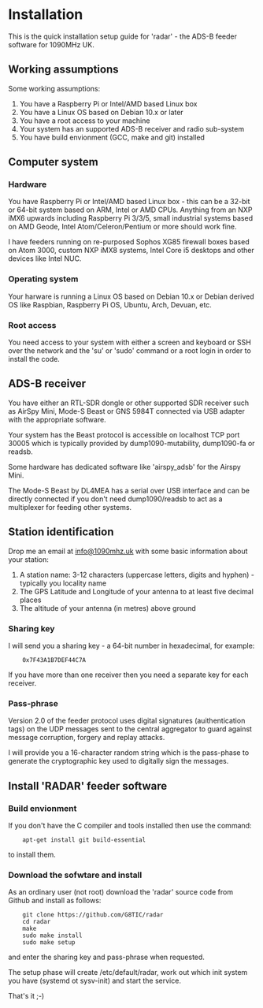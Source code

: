 # Installation
This is the quick installation setup guide for 'radar' - the ADS-B feeder software for 1090MHz UK.

## Working assumptions
Some working assumptions:
1. You have a Raspberry Pi or Intel/AMD based Linux box
2. You have a Linux OS based on Debian 10.x or later
3. You have a root access to your machine
4. Your system has an supported ADS-B receiver and radio sub-system
5. You have build envionment (GCC, make and git) installed

## Computer system

### Hardware
You have Raspberry Pi or Intel/AMD based Linux box - this can be a 32-bit or
64-bit system based on ARM, Intel or AMD CPUs.  Anything from an NXP iMX6
upwards including Raspberry Pi 3/3/5, small industrial systems based on AMD Geode,
Intel Atom/Celeron/Pentium or more should work fine.

I have feeders running on re-purposed Sophos XG85 firewall boxes based on Atom 3000,
custom NXP iMX8 systems, Intel Core i5 desktops and other devices like Intel
NUC.

### Operating system
Your harware is running a Linux OS based on Debian 10.x or Debian derived OS like Raspbian,
Raspberry Pi OS, Ubuntu, Arch, Devuan, etc.

### Root access
You need access to your system with either a screen and keyboard or SSH over
the network and the 'su' or 'sudo' command or a root login in order to
install the code.

## ADS-B receiver
You have either an RTL-SDR dongle or other supported SDR receiver such as
AirSpy Mini, Mode-S Beast or GNS 5984T connected via USB adapter with the
appropriate software.

Your system has the Beast protocol is accessible on localhost TCP port 30005
which is typically provided by dump1090-mutability, dump1090-fa or readsb.

Some hardware has dedicated software like 'airspy_adsb' for the Airspy Mini.

The Mode-S Beast by DL4MEA has a serial over USB interface and can be
directly connected if you don't need dump1090/readsb to act as a multiplexer
for feeding other systems.

## Station identification
Drop me an email at info@1090mhz.uk with some basic information about your station:
1. A station name: 3-12 characters (uppercase letters, digits and hyphen) - typically you locality name
2. The GPS Latitude and Longitude of your antenna to at least five decimal places
3. The altitude of your antenna (in metres) above ground

### Sharing key
I will send you a sharing key - a 64-bit number in hexadecimal, for example:
```
    0x7F43A1B7DEF44C7A
```
If you have more than one receiver then you need a separate key for each receiver.

### Pass-phrase
Version 2.0 of the feeder protocol uses digital signatures (auithentication
tags) on the UDP messages sent to the central aggregator to guard against
message corruption, forgery and replay attacks.

I will provide you a 16-character random string which is the pass-phase to
generate the cryptographic key used to digitally sign the messages.


## Install 'RADAR' feeder software

### Build envionment
If you don't have the C compiler and tools installed then use the command:
```
    apt-get install git build-essential
```
to install them.

### Download the sofwtare and install
As an ordinary user (not root) download the 'radar' source code from Github and install as follows:
```
    git clone https://github.com/G8TIC/radar
    cd radar
    make
    sudo make install
    sudo make setup
```
and enter the sharing key and pass-phrase when requested.

The setup phase will create /etc/default/radar, work out which init system
you have (systemd ot sysv-init)  and start the service.


That's it ;-)
